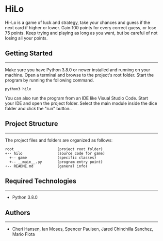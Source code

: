 # HiLo
Hi-Lo is a game of luck and strategy, take your chances and guess if the next card if higher or lower. Gain 100 points for every correct guess, or lose 75 points. Keep trying and playing as long as you want, but be careful of not losing all your points.

## Getting Started
---
Make sure you have Python 3.8.0 or newer installed and running on your machine. Open a terminal and 
browse to the project's root folder. Start the program by running the following command.
```
python3 hilo 
```
You can also run the program from an IDE like Visual Studio Code. Start your IDE and open the 
project folder. Select the main module inside the dice folder and click the "run" button..

## Project Structure
---
The project files and folders are organized as follows:
```
root                    (project root folder)
+-- hilo                (source code for game)
  +-- game              (specific classes)
  +-- __main__.py       (program entry point)
+-- README.md           (general info)
```

## Required Technologies
---
* Python 3.8.0

## Authors
---
* Cheri Hansen, Ian Moses, Spencer Paulsen, Jared Chinchilla Sanchez, Mario Flota